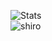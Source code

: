 

![Stats](https://github-readme-stats.vercel.app/api?username=NeGomik&show_icons=true&theme=dark)
<br/>
![shiro]([https://64.media.tumblr.com/5aceedf48b41efc3675431c4834f4a04/7c9bd4cb518425f0-92/s400x600/1121111d52d290193888556990802beb8f6555bd.gifv](https://1.downloader.disk.yandex.ru/preview/83322badd22344dfaa1296e5e802a4d3a5f0dcdfbd3349db2b2011e548744821/inf/X3sTEbC2cchZIqB1BdPzmcn88Di5oL9HdUVStiFbosk3Hrwvn9xixavOXv4eJGlNl4To431KEeim7uA0jHCLWw%3D%3D?uid=588264544&filename=anime-discord.gif&disposition=inline&hash=&limit=0&content_type=image%2Fgif&owner_uid=588264544&tknv=v2&size=1903x872))


